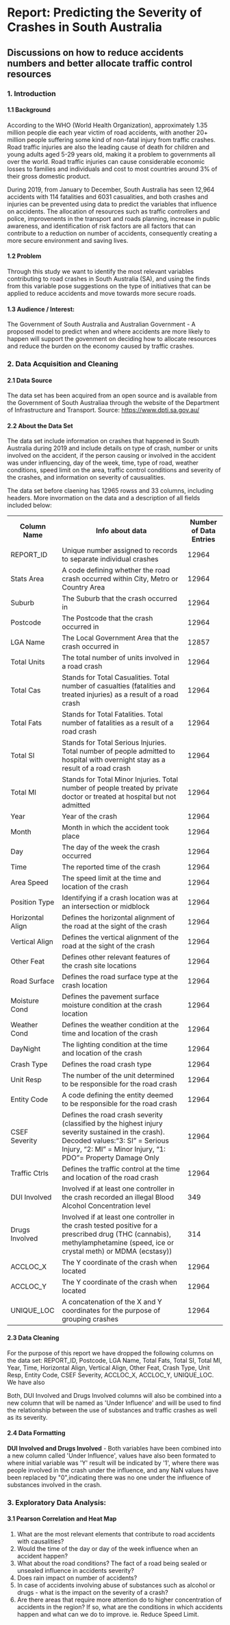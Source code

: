 # Report: Predicting the Severity of Crashes in South Australia  

## Discussions on how to reduce accidents numbers and better allocate traffic control resources


### 1. Introduction 

#### 1.1 Background

According to the WHO (World Health Organization), approximately 1.35 million people die each year victim of road accidents, with another 20+ million people suffering some kind of non-fatal injury from traffic crashes. Road traffic injuries are also the leading cause of death for children and young adults aged 5-29 years old, making it a problem to governments all over the world. Road traffic injuries can cause considerable economic losses to families and individuals and cost to most countries around 3% of their gross domestic product. 

During 2019, from January to December, South Australia has seen 12,964 accidents with 114 fatalities and 6031 casualities, and both crashes and injuries can be prevented using data to predict the variables that influence on accidents. The allocation of resources such as traffic controllers and police, improvenents in the transport and roads planning, increase in public awareness, and identification of risk factors are all factors that can contribute to a reduction on number of accidents, consequently creating a more secure environment and saving lives.

#### 1.2 Problem

Through this study we want to identify the most relevant variables contributing to road crashes in South Australia (SA), and using the finds from this variable pose suggestions on the type of initiatives that can be applied to reduce accidents and move towards more secure roads. 

#### 1.3 Audience / Interest: 

The Government of South Australia and Australian Government - A proposed model to predict when and where accidents are more likely to happen will support the govenment on deciding how to allocate resources and reduce the burden on the economy caused by traffic crashes.



### 2. Data Acquisition and Cleaning

#### 2.1 Data Source

The data set has been acquired from an open source and is available from the Government of South Australiaa through the website of the Department of Infrastructure and Transport. Source: https://www.dpti.sa.gov.au/

#### 2.2 About the Data Set

The data set include information on crashes that happened in South Australia during 2019 and include details on type of crash, number or units involved on the accident, if the person causing or involved in the accident was under influencing, day of the week, time, type of road, weather conditions, speed limit on the area, traffic control conditions and severity of the crashes, and information on severity of causualities.

The data set before claening has 12965 rowss and 33 columns, including headers. More invormation on the data and a description of all fields included below: 


<table>
  <tr>
  <th left-align> Column Name </th> 
  <th left-align> Info about data</th>
  <th left-align> Number of Data Entries</th>
  </tr>
  <tr>
    <td> REPORT_ID</td>
    <td> Unique number assigned to records to separate individual crashes </td>
    <td> 12964 </td>
  </tr>
  <tr>
    <td>Stats Area</td>
    <td>A code defining whether the road crash occurred within City, Metro or Country Area</td>
    <td> 12964 </td>
  </tr>
  <tr>
    <td> Suburb </td>
    <td> The Suburb that the crash occurred in</td>
    <td>12964 </td>
  </tr>
  <tr>
    <td> Postcode </td>
    <td> The Postcode that the crash occurred in </td>
    <td> 12964 </td>
  </tr>
  <tr>
    <td> LGA Name </td>
    <td> The Local Government Area that the crash occurred in</td>
    <td> 12857 </td>
  </tr>
  <tr>
    <td> Total Units </td>
    <td> The total number of units involved in a road crash</td>
    <td> 12964 </td>
  </tr>
<tr>
    <td> Total Cas </td>
    <td> Stands for Total Casualities. Total number of casualties (fatalities and treated injuries) as a result of a road crash</td>
    <td> 12964 </td>
  </tr>
<tr>
    <td> Total Fats </td>
    <td> Stands for Total Fatalities. Total number of fatalities as a result of a road crash</td>
    <td> 12964 </td>
  </tr>
<tr>
    <td> Total SI </td>
    <td> Stands for Total Serious Injuries. Total number of people admitted to hospital with overnight stay as a result of a road crash</td>
    <td> 12964 </td>
  </tr>
<tr>
    <td> Total MI </td>
    <td> Stands for Total Minor Injuries. Total number of people treated by private doctor or treated at hospital but not admitted</td>
    <td> 12964 </td>
  </tr>
<tr>
    <td> Year </td>
    <td> Year of the crash</td>
    <td> 12964 </td>
  </tr>
<tr>
    <td> Month </td>
    <td> Month in which the accident took place</td>
    <td> 12964 </td>
  </tr>
<tr>
    <td> Day </td>
    <td> The day of the week the crash occurred </td>
    <td> 12964 </td>
  </tr>
<tr>
    <td> Time </td>
    <td> The reported time of the crash </td>
    <td> 12964 </td>
  </tr>
<tr>
    <td> Area Speed </td>
    <td> The speed limit at the time and location of the crash </td>
    <td> 12964 </td>
  </tr>
<tr>
    <td> Position Type </td>
    <td> Identifying if a crash location was at an intersection or midblock </td>
    <td> 12964 </td>
  </tr>
<tr>
    <td> Horizontal Align </td>
    <td> Defines the horizontal alignment of the road at the sight of the crash </td>
    <td> 12964 </td>
  </tr>
<tr>
    <td> Vertical Align </td>
    <td> Defines the vertical alignment of the road at the sight of the crash </td>
    <td> 12964 </td>
  </tr>
 <tr>
    <td> Other Feat </td>
    <td> Defines other relevant features of the crash site locations </td>
    <td> 12964 </td>
  </tr>
 <tr>
    <td> Road Surface </td>
    <td> Defines the road surface type at the crash location</td>
    <td> 12964 </td>
  </tr>
 <tr>
    <td> Moisture Cond </td>
    <td> Defines the pavement surface moisture condition at the crash location</td>
    <td> 12964 </td>
  </tr>  
<tr>
    <td> Weather Cond </td>
    <td> Defines the weather condition at the time and location of the crash </td>
    <td> 12964 </td>
  </tr>  
<tr>
    <td> DayNight </td>
    <td> The lighting condition at the time and location of the crash </td>
    <td> 12964 </td>
  </tr>  
<tr>
    <td> Crash Type </td>
    <td> Defines the road crash type </td>
    <td> 12964 </td>
  </tr>  
<tr>
    <td> Unit Resp </td>
    <td> The number of the unit determined to be responsible for the road crash </td>
    <td> 12964 </td>
  </tr>  
<tr>
    <td> Entity Code </td>
    <td> A code defining the entity deemed to be responsible for the road crash</td>
    <td> 12964 </td>
  </tr>  
<tr>
    <td> CSEF Severity </td>
    <td>Defines the road crash severity (classified by the highest injury severity sustained in the crash). Decoded values:“3: SI” = Serious Injury, “2: MI” = Minor Injury, “1: PDO”= Property Damage Only </td>
    <td> 12964 </td>
  </tr>  
<tr>
    <td> Traffic Ctrls </td>
    <td> Defines the traffic control at the time and location of the road crash </td>
    <td> 12964 </td>
  </tr>  
<tr>
    <td> DUI Involved </td>
    <td> Involved if at least one controller in the crash recorded an illegal Blood Alcohol Concentration level</td>
    <td> 349 </td>
  </tr>  
<tr>
<tr>  
    <td> Drugs Involved </td>
    <td> Involved if at least one controller in the crash tested positive for a prescribed drug (THC (cannabis), methylamphetamine (speed, ice or crystal meth) or MDMA (ecstasy))</td>
    <td> 314 </td>
  </tr>  
<tr> 
    <td> ACCLOC_X  </td>
    <td> The Y coordinate of the crash when located</td>
    <td> 12964 </td>
  </tr>  
<tr>
    <td> ACCLOC_Y</td>
    <td> The Y coordinate of the crash when located</td>
    <td> 12964 </td>
  </tr>  
<tr>
    <td> UNIQUE_LOC  </td>
    <td> A concatenation of the X and Y coordinates for the purpose of grouping crashes</td>
    <td> 12964 </td>
  </tr>  
</table>


#### 2.3 Data Cleaning

For the purpose of this report we have dropped the following columns on the data set: REPORT_ID, Postcode, LGA Name, Total Fats, Total SI, Total MI, Year, Time, Horizontal Align, Vertical Align, Other Feat, Crash Type, Unit Resp, Entity Code, CSEF Severity, ACCLOC_X, ACCLOC_Y, UNIQUE_LOC. We have also 

Both, DUI Involved and Drugs Involved columns will also be combined into a new column that will be named as 'Under Influence' and will be used to find the relationship between the use of substances and traffic crashes as well as its severity. 

#### 2.4 Data Formatting

<b>DUI Involved and Drugs Involved</b> - Both variables have been combined into a new column called 'Under Influence', values have also been formated to where initial variable was 'Y' result will be indicated by '1', where there was people involved in the crash under the influence, and any NaN values have been replaced by "0",indicating there was no one under the influence of substances involved in the crash.






### 3. Exploratory Data Analysis: 

#### 3.1 Pearson Correlation and Heat Map
<ol>
  <li>What are the most relevant elements that contribute to road accidents with causalities?</li>
  <li>Would the time of the day or day of the week influence when an accident happen?</li>
  <li>What about the road conditions? The fact of a road being sealed or unsealed influence in accidents severity?</li>
<li>Does rain impact on number of accidents?</li>
<li>In case of accidents involving abuse of substances such as alcohol or drugs - what is the impact on the severity of a crash?</li>
<li>Are there areas that require more attention do to higher concentration of accidents in the region? If so, what are the conditions in which accidents happen and what can we do to improve. ie. Reduce Speed Limit.</li>
</li>
</ol>

